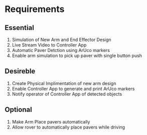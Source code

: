 # Requirements

## Essential
1. Simulation of New Arm and End Effector Design
2. Live Stream Video to Controller App
3. Automatic Paver Detction using ArUco markers
4. Enable arm simulation to pick up paver with single button push

## Desireble
1. Create Physical Implimentation of new arm design
2. Enable Controller App to generate and print ArUco markers
3. Notify operator of Controller App of detected objects

## Optional
1. Make Arm Place pavers automatically
2. Allow rover to automatically place pavers while driving

